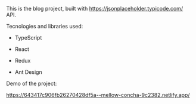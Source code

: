 This is the blog project, built with https://jsonplaceholder.typicode.com/ API.

Tecnologies and libraries used:

- TypeScript

- React

- Redux

- Ant Design



Demo of the project:

https://643417c906fb26270428df5a--mellow-concha-9c2382.netlify.app/
